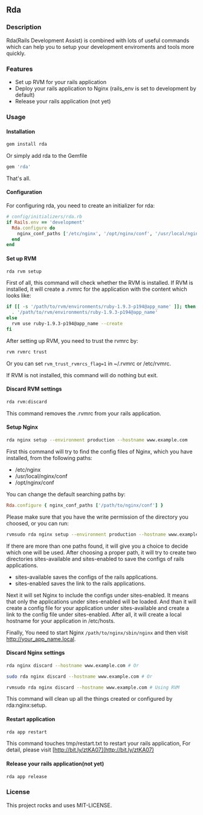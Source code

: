 ## Rda

### Description

Rda(Rails Development Assist) is combined with lots of useful commands which can help you to setup your development enviroments and tools more quickly.

### Features

* Set up RVM for your rails application
* Deploy your rails application to Nginx (rails_env is set to development by default)
* Release your rails application (not yet)

### Usage

#### Installation

```bash
gem install rda
```

Or simply add rda to the Gemfile

```ruby
gem 'rda'
```

That's all.

#### Configuration

For configuring rda, you need to create an initializer for rda:

```ruby
# config/initializers/rda.rb
if Rails.env == 'development'
  Rda.configure do
    nginx_conf_paths ['/etc/nginx', '/opt/nginx/conf', '/usr/local/nginx/conf']
  end
end
```

#### Set up RVM

```bash
rda rvm setup
```

First of all, this command will check whether the RVM is installed. If RVM is installed, it will create a .rvmrc for the application with the content which looks like:

```bash
if [[ -s '/path/to/rvm/environments/ruby-1.9.3-p194@app_name' ]]; then
  . '/path/to/rvm/environments/ruby-1.9.3-p194@app_name'
else
  rvm use ruby-1.9.3-p194@app_name --create
fi
```

After setting up RVM, you need to trust the rvmrc by:

```bash
rvm rvmrc trust
```

Or you can set `rvm_trust_rvmrcs_flag=1` in ~/.rvmrc or /etc/rvmrc.

If RVM is not installed, this command will do nothing but exit.

#### Discard RVM settings

```bash
rda rvm:discard
```

This command removes the .rvmrc from your rails application.

#### Setup Nginx

```bash
rda nginx setup --environment production --hostname www.example.com
```

First this command will try to find the config files of Nginx, which you have installed, from the following paths:

* /etc/nginx
* /usr/local/nginx/conf
* /opt/nginx/conf

You can change the default searching paths by:

```ruby
Rda.configure { nginx_conf_paths ['/path/to/nginx/conf'] }
```

Please make sure that you have the write permission of the directory you choosed, or you can run:

```bash
rvmsudo rda nginx setup --environment production --hostname www.example.com
```

If there are more than one paths found, it will give you a choice to decide which one will be used. After choosing a proper path, it will try to create two directories sites-available and sites-enabled to save the configs of rails applications.

* sites-available saves the configs of the rails applications.
* sites-enabled saves the link to the rails applications.

Next it will set Nginx to include the configs under sites-enabled. It means that only the applications under sites-enabled will be loaded. And than it will create a config file for your application under sites-available and create a link to the config file under sites-enabled. After all, it will create a local hostname for your application in /etc/hosts.


Finally, You need to start Nginx `/path/to/nginx/sbin/nginx` and then visit http://your_app_name.local.

#### Discard Nginx settings

```bash
rda nginx discard --hostname www.example.com # Or

sudo rda nginx discard --hostname www.example.com # Or

rvmsudo rda nginx discard --hostname www.example.com # Using RVM
```

This command will clean up all the things created or configured by rda:nginx:setup.

#### Restart application

```bash
rda app restart
```

This command touches tmp/restart.txt to restart your rails application, For detail, please visit [http://bit.ly/ztKA07](http://bit.ly/ztKA07)

#### Release your rails application(not yet)

```bash
rda app release
```

### License

This project rocks and uses MIT-LICENSE.

